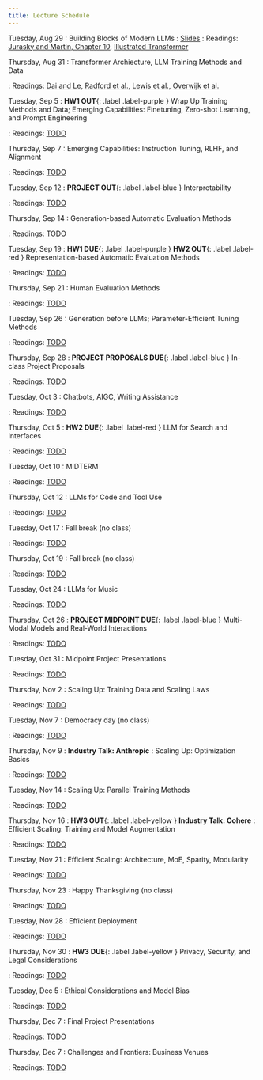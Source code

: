 ```yaml
---
title: Lecture Schedule
---
```


<!-- Sep 28
: [Java & Git](#)
  : [1.1](#)

Sep 29
: **Section**{: .label .label-purple }[Intro to Java](#)
  : [Solution](#)

Sep 30
: [Variables & Objects](#)
  : [1.2](#), [2.1](#)

Oct 1
: **Lab**{: .label .label-purple } [Intro to Java](#)

Oct 2
: [Tracing, IntLists, & Recursion](#)
  : [2.1](#)
: **HW 1 due**{: .label .label-red } -->


<!-- Oct 5
: [Linked Lists & Encapsulation](#)
  : [3.1](#), [2.2](#), [2.3](#)

Oct 6
: **Section**{: .label .label-purple }[Linked Lists](#)
  : [Solution](#)

Oct 7
: [Resizing Arrays](#)
  : [2.4](#), [2.5](#)

Oct 8
: **Lab**{: .label .label-purple } [Resizing Arrays](#)

Oct 9
: [Runtime Analysis](#)
  : [8.1](#), [8.2](#), [8.3](#), [8.4](#)
: **HW 2 due**{: .label .label-red } -->


Tuesday, Aug 29
: Building Blocks of Modern LLMs
  : [Slides](https://www.andrew.cmu.edu/course/11-667/lectures/W1L1_LM_fundamentals_and_transformer_architecture.pdf)
: Readings: [Jurasky and Martin, Chapter 10](https://web.stanford.edu/~jurafsky/slp3/10.pdf), [Illustrated Transformer](http://jalammar.github.io/illustrated-transformer/)

Thursday, Aug 31
: Transformer Archiecture, LLM Training Methods and Data
  <!-- : [Slides](#) -->
: Readings: [Dai and Le](https://arxiv.org/abs/1511.01432), [Radford et al.](https://www.mikecaptain.com/resources/pdf/GPT-1.pdf), [Lewis et al.](https://arxiv.org/abs/1910.13461), [Overwijk et al.](https://arxiv.org/pdf/2211.15848.pdf)

Tuesday, Sep 5
: **HW1 OUT**{: .label .label-purple } Wrap Up Training Methods and Data; Emerging Capabilities: Finetuning, Zero-shot Learning, and Prompt Engineering
  <!-- : [Slides](#) -->
: Readings: [TODO](#)

Thursday, Sep 7
: Emerging Capabilities: Instruction Tuning, RLHF, and Alignment
  <!-- : [Slides](#) -->
: Readings: [TODO](#)

Tuesday, Sep 12
: **PROJECT OUT**{: .label .label-blue } Interpretability
  <!-- : [Slides](#) -->
: Readings: [TODO](#)

Thursday, Sep 14
: Generation-based Automatic Evaluation Methods
  <!-- : [Slides](#) -->
: Readings: [TODO](#)

Tuesday, Sep 19
: **HW1 DUE**{: .label .label-purple } **HW2 OUT**{: .label .label-red } Representation-based Automatic Evaluation Methods
  <!-- : [Slides](#) -->
: Readings: [TODO](#)

Thursday, Sep 21
:  Human Evaluation Methods
  <!-- : [Slides](#) -->
: Readings: [TODO](#)

Tuesday, Sep 26
: Generation before LLMs; Parameter-Efficient Tuning Methods
  <!-- : [Slides](#) -->
: Readings: [TODO](#)

Thursday, Sep 28
: **PROJECT PROPOSALS DUE**{: .label .label-blue } In-class Project Proposals
  <!-- : [Slides](#) -->
: Readings: [TODO](#)

Tuesday, Oct 3
: Chatbots, AIGC, Writing Assistance
  <!-- : [Slides](#) -->
: Readings: [TODO](#)

Thursday, Oct 5
: **HW2 DUE**{: .label .label-red } LLM for Search and Interfaces
  <!-- : [Slides](#) -->
: Readings: [TODO](#)

Tuesday, Oct 10
: MIDTERM
  <!-- : [Slides](#) -->
: Readings: [TODO](#)

Thursday, Oct 12
: LLMs for Code and Tool Use
  <!-- : [Slides](#) -->
: Readings: [TODO](#)

Tuesday, Oct 17
: Fall break (no class)
  <!-- : [Slides](#) -->
: Readings: [TODO](#)

Thursday, Oct 19
: Fall break (no class)
  <!-- : [Slides](#) -->
: Readings: [TODO](#)

Tuesday, Oct 24
: LLMs for Music
  <!-- : [Slides](#) -->
: Readings: [TODO](#)

Thursday, Oct 26
: **PROJECT MIDPOINT DUE**{: .label .label-blue }  Multi-Modal Models and Real-World Interactions
  <!-- : [Slides](#) -->
: Readings: [TODO](#)

Tuesday, Oct 31
: Midpoint Project Presentations
  <!-- : [Slides](#) -->
: Readings: [TODO](#)

Thursday, Nov 2
: Scaling Up: Training Data and Scaling Laws
  <!-- : [Slides](#) -->
: Readings: [TODO](#)

Tuesday, Nov 7
: Democracy day (no class)
  <!-- : [Slides](#) -->
: Readings: [TODO](#)

Thursday, Nov 9
: **Industry Talk: Anthropic**
: Scaling Up: Optimization Basics
  <!-- : [Slides](#) -->
: Readings: [TODO](#)

Tuesday, Nov 14
: Scaling Up: Parallel Training Methods
  <!-- : [Slides](#) -->
: Readings: [TODO](#)

Thursday, Nov 16
: **HW3 OUT**{: .label .label-yellow } **Industry Talk: Cohere**
: Efficient Scaling: Training and Model Augmentation
  <!-- : [Slides](#) -->
: Readings: [TODO](#)

Tuesday, Nov 21
: Efficient Scaling: Architecture, MoE, Sparity, Modularity
  <!-- : [Slides](#) -->
: Readings: [TODO](#)

Thursday, Nov 23
: Happy Thanksgiving (no class)
  <!-- : [Slides](#) -->
: Readings: [TODO](#)

Tuesday, Nov 28
: Efficient Deployment
  <!-- : [Slides](#) -->
: Readings: [TODO](#)

Thursday, Nov 30
: **HW3 DUE**{: .label .label-yellow } Privacy, Security, and Legal Considerations
  <!-- : [Slides](#) -->
: Readings: [TODO](#)

Tuesday, Dec 5
: Ethical Considerations and Model Bias
  <!-- : [Slides](#) -->
: Readings: [TODO](#)

Thursday, Dec 7
: Final Project Presentations
  <!-- : [Slides](#) -->
: Readings: [TODO](#)

Thursday, Dec 7
: Challenges and Frontiers: Business Venues
  <!-- : [Slides](#) -->
: Readings: [TODO](#)
